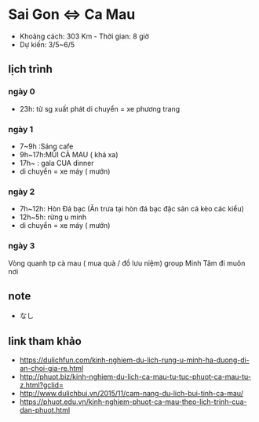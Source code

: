 # Sai Gon ⇔ Ca Mau

- Khoảng cách: 303 Km - Thời gian: 8 giờ
- Dự kiến: 3/5~6/5

## lịch trình

### ngày 0

- 23h: từ sg xuất phát di chuyển = xe phương trang

### ngày 1

- 7~9h :Sáng cafe
- 9h~17h:MŨI CÀ MAU ( khá xa)
- 17h~ : gala CUA dinner
- di chuyển = xe máy ( mướn)

### ngày 2 

- 7h~12h: Hòn Đá bạc (Ăn trưa tại hòn đá bạc đặc sản cá kèo các kiểu)
- 12h~5h: rừng u minh 
- di chuyển = xe máy ( mướn)


### ngày 3

Vòng quanh tp cà mau ( mua quà / đồ lưu niệm)
group Minh Tâm đi muôn nơi

## note

- なし

## link tham khảo

- https://dulichfun.com/kinh-nghiem-du-lich-rung-u-minh-ha-duong-di-an-choi-gia-re.html
- http://phuot.biz/kinh-nghiem-du-lich-ca-mau-tu-tuc-phuot-ca-mau-tu-z.html?gclid=
- http://www.dulichbui.vn/2015/11/cam-nang-du-lich-bui-tinh-ca-mau/
- https://phuot.edu.vn/kinh-nghiem-phuot-ca-mau-theo-lich-trinh-cua-dan-phuot.html
